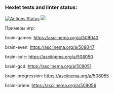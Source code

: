 ### Hexlet tests and linter status:
[![Actions Status](https://github.com/WooMLG/frontend-project-lvl1/workflows/hexlet-check/badge.svg)](https://github.com/WooMLG/frontend-project-lvl1/actions)
<a href="https://codeclimate.com/github/codeclimate/codeclimate/maintainability"><img src="https://api.codeclimate.com/v1/badges/a99a88d28ad37a79dbf6/maintainability" /></a>

Примеры игр:

brain-games: https://asciinema.org/a/508043

brain-even: https://asciinema.org/a/508047

brain-calc: https://asciinema.org/a/508050

brain-gcd: https://asciinema.org/a/508051

brain-progression: https://asciinema.org/a/508055

brain-prime: https://asciinema.org/a/508056
